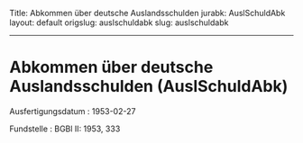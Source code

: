 Title: Abkommen über deutsche Auslandsschulden
jurabk: AuslSchuldAbk
layout: default
origslug: auslschuldabk
slug: auslschuldabk

---

# Abkommen über deutsche Auslandsschulden (AuslSchuldAbk)

Ausfertigungsdatum
:   1953-02-27

Fundstelle
:   BGBl II: 1953, 333

